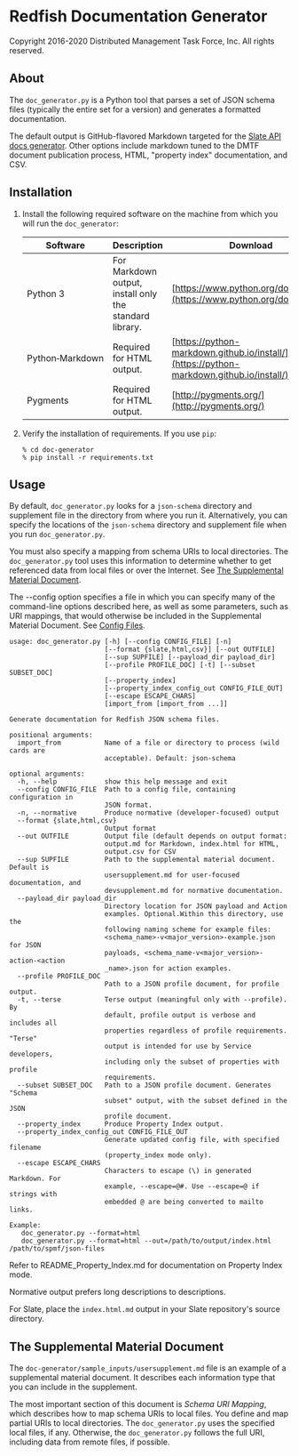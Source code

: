 # Redfish Documentation Generator

Copyright 2016-2020 Distributed Management Task Force, Inc. All rights reserved.

## About

The `doc_generator.py` is a Python tool that parses a set of JSON schema files (typically the entire set for a version) and generates a formatted documentation.

The default output is GitHub-flavored Markdown targeted for the [Slate API docs generator](https://github.com/tripit/slate). Other options include markdown tuned to the DMTF document publication process, HTML, "property index" documentation, and CSV.


## Installation

1. Install the following required software on the machine from which you will run the `doc_generator`:

    | Software | Description | Download |
    |----------|-------------|----------|
    | Python 3 | For Markdown output, install only the standard library. | [https://www.python.org/downloads/](https://www.python.org/downloads/) |
    | Python&#8209;Markdown | Required for HTML output. | [https://python-markdown.github.io/install/](https://python-markdown.github.io/install/) |
    | Pygments | Required for HTML output. | [http://pygments.org/](http://pygments.org/) |

1. Verify the installation of requirements. If you use `pip`:

    ```
    % cd doc-generator
    % pip install -r requirements.txt
    ```

## Usage

By default, `doc_generator.py` looks for a `json-schema` directory and
supplement file in the directory from where you run it. Alternatively,
you can specify the locations of the `json-schema` directory and
supplement file when you run `doc_generator.py`.

You must also specify a mapping from schema URIs to local directories.
The `doc_generator.py` tool uses this information to determine whether to get
referenced data from local files or over the Internet. See [The Supplemental Material Document](#the-supplemental-material-document).

The --config option specifies a file in which you can specify many of the command-line
options described here, as well as some parameters, such as URI mappings, that
would otherwise be included in the Supplemental Material Document. See
[Config Files](README_config_files.md).

```
usage: doc_generator.py [-h] [--config CONFIG_FILE] [-n]
                        [--format {slate,html,csv}] [--out OUTFILE]
                        [--sup SUPFILE] [--payload_dir payload_dir]
                        [--profile PROFILE_DOC] [-t] [--subset SUBSET_DOC]
                        [--property_index]
                        [--property_index_config_out CONFIG_FILE_OUT]
                        [--escape ESCAPE_CHARS]
                        [import_from [import_from ...]]

Generate documentation for Redfish JSON schema files.

positional arguments:
  import_from           Name of a file or directory to process (wild cards are
                        acceptable). Default: json-schema

optional arguments:
  -h, --help            show this help message and exit
  --config CONFIG_FILE  Path to a config file, containing configuration in
                        JSON format.
  -n, --normative       Produce normative (developer-focused) output
  --format {slate,html,csv}
                        Output format
  --out OUTFILE         Output file (default depends on output format:
                        output.md for Markdown, index.html for HTML,
                        output.csv for CSV
  --sup SUPFILE         Path to the supplemental material document. Default is
                        usersupplement.md for user-focused documentation, and
                        devsupplement.md for normative documentation.
  --payload_dir payload_dir
                        Directory location for JSON payload and Action
                        examples. Optional.Within this directory, use the
                        following naming scheme for example files:
                        <schema_name>-v<major_version>-example.json for JSON
                        payloads, <schema_name-v<major_version>-action-<action
                        _name>.json for action examples.
  --profile PROFILE_DOC
                        Path to a JSON profile document, for profile output.
  -t, --terse           Terse output (meaningful only with --profile). By
                        default, profile output is verbose and includes all
                        properties regardless of profile requirements. "Terse"
                        output is intended for use by Service developers,
                        including only the subset of properties with profile
                        requirements.
  --subset SUBSET_DOC   Path to a JSON profile document. Generates "Schema
                        subset" output, with the subset defined in the JSON
                        profile document.
  --property_index      Produce Property Index output.
  --property_index_config_out CONFIG_FILE_OUT
                        Generate updated config file, with specified filename
                        (property_index mode only).
  --escape ESCAPE_CHARS
                        Characters to escape (\) in generated Markdown. For
                        example, --escape=@#. Use --escape=@ if strings with
                        embedded @ are being converted to mailto links.

Example:
   doc_generator.py --format=html
   doc_generator.py --format=html --out=/path/to/output/index.html /path/to/spmf/json-files
```

Refer to README_Property_Index.md for documentation on Property Index mode.

Normative output prefers long descriptions to descriptions.

For Slate, place the `index.html.md` output in your Slate repository's source directory.

## The Supplemental Material Document

The `doc-generator/sample_inputs/usersupplement.md` file is an example of a supplemental material document. It describes each information type that you can include in the supplement.

The most important section of this document is *Schema URI Mapping*, which describes how to map schema URIs to local files. You define and map partial URIs to local directories. The `doc_generator.py` uses the specified local files, if any. Otherwise, the `doc_generator.py` follows the full URI, including data from remote files, if possible.
